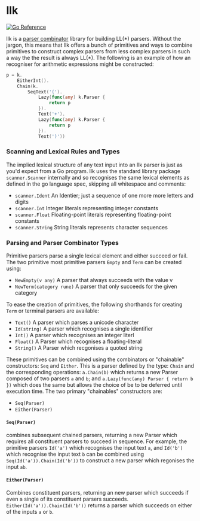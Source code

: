 # llk

[![Go Reference](https://pkg.go.dev/badge/github.com/andjam/btree.svg)](https://pkg.go.dev/github.com/andjhop/llk)

llk is a [parser combinator](https://en.wikipedia.org/wiki/Parser_combinator) library for building
LL(\*) parsers. Without the jargon, this means that llk offers a bunch of primitives and ways to
combine primitives to construct complex parsers from less complex parsers in such a way the the
result is always  LL(\*). The following is an example of how an recogniser for arithmetic
expressions might be constructed:
```go
p = k.
    EitherInt().
    Chain(k.
        SeqText('(').
            Lazy(func(any) k.Parser {
                return p
            }).
            Text('+').
            Lazy(func(any) k.Parser {
                return p
            }).
            Text(')'))
```


### Scanning and Lexical Rules and Types
The implied lexical structure of any text input into an llk parser is just as you'd expect from a Go
program. llk uses the standard library package `scanner.Scanner` internally and so recognises the
same lexical elements as defined in the go language spec, skipping all whitespace and comments:

* `scanner.Ident` An Identier; just a sequence of one more more letters and digits
* `scanner.Int` Integer literals representing integer constants  
* `scanner.Float` Floating-point literals representing floating-point constants  
* `scanner.String` String literals represents character sequences

### Parsing and Parser Combinator Types
Primitive parsers parse a single lexical element and either succeed or fail. The two primitive most
primitive parsers `Empty` and `Term` can be created using:

* `NewEmpty(v any)` A parser that always succeeds with the value v
* `NewTerm(category rune)` A parser that only succeeds for the given category

To ease the creation of primitives, the following shorthands for creating `Term` or terminal parsers are
available:

* `Text()` A parser which parses a unicode character 
* `Id(string)` A parser which recognises a single identifier
* `Int()` A parser which recognises an integer literl
* `Float()` A Parser which recognises a floating-literal
* `String()` A Parser which recgonises a quoted string

These primitives can be combined using the combinators or "chainable" constructors: `Seq` and `Either`. This is a parser
defined by the type: `Chain` and the corresponding operations: `a.Chain(b)` which returns a new
Parser composed of two parsers `a` and `b`;  and `a.Lazy(func(any) Parser { return b })` which does the
same but allows the choice of be to be deferred until execution time. The two primary "chainables"
constructors are:

* `Seq(Parser)`
* `Either(Parser)`

#### `Seq(Parser)`
combines subsequent chained parsers, returning a new Parser which requires all
  constituent parsers to succeed in sequence. For example, the primitive parsers `Id('a')` which
  recognises the input text `a`, and  `Id('b')` which recognise the input text `b` can be combined
  using `Seq(Id('a')).Chain(Id('b'))` to construct a new parser which regonises the input `ab`.

#### `Either(Parser)`
 Combines constituent parsers, returning an new parser which succeeds if
  even a single of its constituent parsers succeeds. `Either(Id('a')).Chain(Id('b'))` returns a
  parser which succeeds on either of the inputs `a` or `b`.

